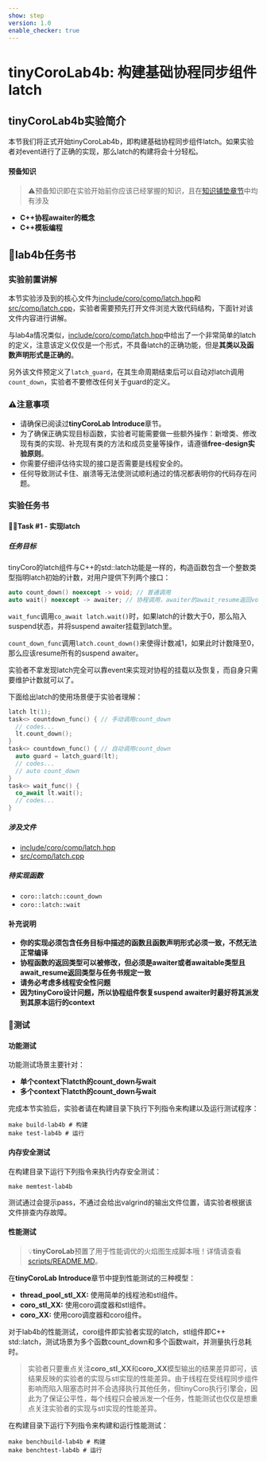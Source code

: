 ```yaml
---
show: step
version: 1.0
enable_checker: true
---
```

# tinyCoroLab4b: 构建基础协程同步组件latch

## tinyCoroLab4b实验简介

本节我们将正式开始tinyCoroLab4b，即构建基础协程同步组件latch。如果实验者对event进行了正确的实现，那么latch的构建将会十分轻松。

#### 预备知识

> ⚠️预备知识即在实验开始前你应该已经掌握的知识，且在[知识铺垫章节]()中均有涉及

- **C++协程awaiter的概念**
- **C++模板编程**

## 📖lab4b任务书

### 实验前置讲解

本节实验涉及到的核心文件为[include/coro/comp/latch.hpp](https://github.com/sakurs2/tinyCoroLab/blob/master/include/coro/comp/latch.hpp)和[src/comp/latch.cpp](https://github.com/sakurs2/tinyCoroLab/blob/master/src/comp/latch.cpp)，实验者需要预先打开文件浏览大致代码结构，下面针对该文件内容进行讲解。

与lab4a情况类似，[include/coro/comp/latch.hpp](https://github.com/sakurs2/tinyCoroLab/blob/master/include/coro/comp/latch.hpp)中给出了一个非常简单的latch的定义，注意该定义仅仅是一个形式，不具备latch的正确功能，但是**其类以及函数声明形式是正确的**。

另外该文件预定义了`latch_guard`，在其生命周期结束后可以自动对latch调用`count_down`，实验者不要修改任何关于guard的定义。

### ⚠️注意事项

- 请确保已阅读过**tinyCoroLab Introduce**章节。
- 为了确保正确实现目标函数，实验者可能需要做一些额外操作：新增类、修改现有类的实现、补充现有类的方法和成员变量等操作，请遵循**free-design实验原则**。
- 你需要仔细评估待实现的接口是否需要是线程安全的。
- 任何导致测试卡住、崩溃等无法使测试顺利通过的情况都表明你的代码存在问题。

### 实验任务书

#### 🧑‍💻Task #1 - 实现latch

##### 任务目标

tinyCoro的latch组件与C++的std::latch功能是一样的，构造函数包含一个整数类型指明latch初始的计数，对用户提供下列两个接口：

```cpp
auto count_down() noexcept -> void; // 普通调用
auto wait() noexcept -> awaiter; // 协程调用，awaiter的await_resume返回void
```

`wait_func`调用`co_await latch.wait()`时，如果latch的计数大于0，那么陷入suspend状态，并将suspend awaiter挂载到latch里。

`count_down_func`调用`latch.count_down()`来使得计数减1，如果此时计数降至0，那么应该resume所有的suspend awaiter。

实验者不拿发现latch完全可以靠event来实现对协程的挂载以及恢复，而自身只需要维护计数就可以了。

下面给出latch的使用场景便于实验者理解：

```cpp
latch lt(1);
task<> countdown_func() { // 手动调用count_down
  // codes...
  lt.count_down();
}
task<> countdown_func() { // 自动调用count_down
  auto guard = latch_guard(lt);
  // codes...
  // auto count_down
}
task<> wait_func() {
  co_await lt.wait();
  // codes...
}
```

##### 涉及文件

- [include/coro/comp/latch.hpp](https://github.com/sakurs2/tinyCoroLab/blob/master/include/coro/comp/latch.hpp)
- [src/comp/latch.cpp](https://github.com/sakurs2/tinyCoroLab/blob/master/src/comp/latch.cpp)

##### 待实现函数

- `coro::latch::count_down`
- `coro::latch::wait`

#### 补充说明

- **你的实现必须包含任务目标中描述的函数且函数声明形式必须一致，不然无法正常编译**
- **协程函数的返回类型可以被修改，但必须是awaiter或者awaitable类型且await_resume返回类型与任务书规定一致**
- **请务必考虑多线程安全性问题**
- **因为tinyCoro设计问题，所以协程组件恢复suspend awaiter时最好将其派发到其原本运行的context**

### 🔖测试

#### 功能测试

功能测试场景主要针对：

- **单个context下latcth的count_down与wait**
- **多个context下latcth的count_down与wait**

完成本节实验后，实验者请在构建目录下执行下列指令来构建以及运行测试程序：

```shell
make build-lab4b # 构建
make test-lab4b # 运行
```

#### 内存安全测试

在构建目录下运行下列指令来执行内存安全测试：

```shell
make memtest-lab4b
```

测试通过会提示pass，不通过会给出valgrind的输出文件位置，请实验者根据该文件排查内存故障。

#### 性能测试

> 💡**tinyCoroLab**预置了用于性能调优的火焰图生成脚本哦！详情请查看[scripts/README.MD](https://github.com/sakurs2/tinyCoroLab/blob/master/scripts/README.MD)。

在**tinyCoroLab Introduce**章节中提到性能测试的三种模型：

- **thread_pool_stl_XX:** 使用简单的线程池和stl组件。
- **coro_stl_XX:** 使用coro调度器和stl组件。
- **coro_XX:** 使用coro调度器和coro组件。

对于lab4b的性能测试，coro组件即实验者实现的latch，stl组件即C++ std::latch，测试场景为多个函数count_down和多个函数wait，并测量执行总耗时。

> 实验者只要重点关注**coro_stl_XX**和**coro_XX**模型输出的结果差异即可，该结果反映的实验者的实现与stl实现的性能差异。由于线程在受线程同步组件影响而陷入阻塞态时并不会选择执行其他任务，但tinyCoro执行引擎会，因此为了保证公平性，每个线程只会被派发一个任务，性能测试也仅仅是想重点关注实验者的实现与stl实现的性能差异。

在构建目录下运行下列指令来构建和运行性能测试：

```shell
make benchbuild-lab4b # 构建
make benchtest-lab4b # 运行
```

